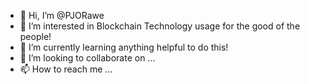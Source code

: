 - 👋 Hi, I’m @PJORawe
- 👀 I’m interested in Blockchain Technology usage for the good of the people!
- 🌱 I’m currently learning anything helpful to do this!
- 💞️ I’m looking to collaborate on ...
- 📫 How to reach me ...

<!---
PJORawe/PJORawe is a ✨ special ✨ repository because its `README.md` (this file) appears on your GitHub profile.
You can click the Preview link to take a look at your changes.
--->
